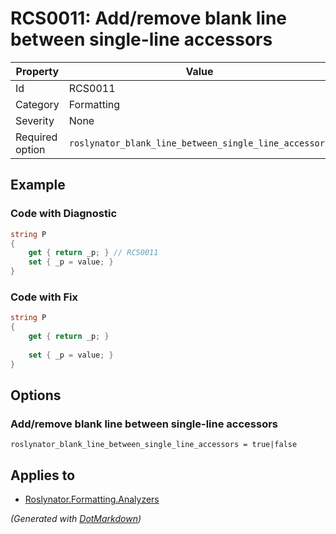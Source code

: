# RCS0011: Add/remove blank line between single\-line accessors

| Property        | Value                                                 |
| --------------- | ----------------------------------------------------- |
| Id              | RCS0011                                               |
| Category        | Formatting                                            |
| Severity        | None                                                  |
| Required option | `roslynator_blank_line_between_single_line_accessors` |

## Example

### Code with Diagnostic

```csharp
string P
{
    get { return _p; } // RCS0011
    set { _p = value; }
}
```

### Code with Fix

```csharp
string P
{
    get { return _p; }
    
    set { _p = value; }
}
```

## Options

### Add/remove blank line between single\-line accessors

```editorconfig
roslynator_blank_line_between_single_line_accessors = true|false
```

## Applies to

* [Roslynator.Formatting.Analyzers](https://www.nuget.org/packages/Roslynator.Formatting.Analyzers)


*\(Generated with [DotMarkdown](http://github.com/JosefPihrt/DotMarkdown)\)*